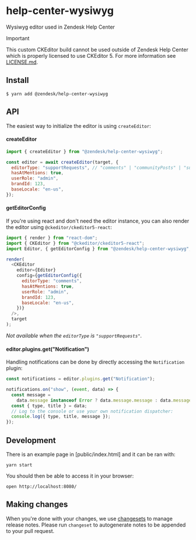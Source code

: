 # help-center-wysiwyg

Wysiwyg editor used in Zendesk Help Center

> [!IMPORTANT]
> This custom CKEditor build cannot be used outside of Zendesk Help Center which is properly licensed to use CKEditor 5.
> For more information see [LICENSE.md](./LICENSE.md).

## Install

```
$ yarn add @zendesk/help-center-wysiwyg
```

## API

The easiest way to initialize the editor is using `createEditor`:

#### createEditor

```js
import { createEditor } from "@zendesk/help-center-wysiwyg";

const editor = await createEditor(target, {
  editorType: "supportRequests", // "comments" | "communityPosts" | "supportRequests"
  hasAtMentions: true,
  userRole: "admin",
  brandId: 123,
  baseLocale: "en-us",
});
```

#### getEditorConfig

If you're using react and don't need the editor instance, you can also render the editor using `@ckeditor/ckeditor5-react`:

```js
import { render } from "react-dom";
import { CKEditor } from "@ckeditor/ckeditor5-react";
import Editor, { getEditorConfig } from "@zendesk/help-center-wysiwyg";

render(
  <CKEditor
    editor={Editor}
    config={getEditorConfig({
      editorType: "comments",
      hasAtMentions: true,
      userRole: "admin",
      brandId: 123,
      baseLocale: "en-us",
    })}
  />,
  target
);
```

_Not available when the `editorType` is `"supportRequests"`._

#### editor.plugins.get("Notification")

Handling notifications can be done by directly accessing the `Notification` plugin:

```js
const notifications = editor.plugins.get("Notification");

notifications.on("show", (event, data) => {
  const message =
    data.message instanceof Error ? data.message.message : data.message;
  const { type, title } = data;
  // Log to the console or use your own notification dispatcher:
  console.log({ type, title, message });
});
```

## Development

There is an example page in [public/index.html] and it can be ran with:

```
yarn start
```

You should then be able to access it in your browser:

```
open http://localhost:8080/
```

## Making changes

When you're done with your changes, we use [changesets](https://github.com/changesets/changesets) to manage release notes. Please run `changeset` to autogenerate notes to be appended to your pull request.
